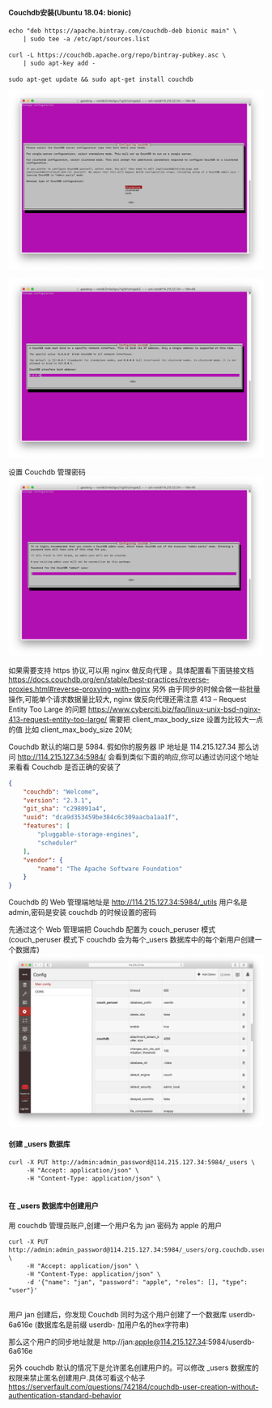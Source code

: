 #### Couchdb安装(Ubuntu 18.04: bionic)
```
echo "deb https://apache.bintray.com/couchdb-deb bionic main" \
    | sudo tee -a /etc/apt/sources.list
    
curl -L https://couchdb.apache.org/repo/bintray-pubkey.asc \
    | sudo apt-key add -

sudo apt-get update && sudo apt-get install couchdb
```

![](1.png)

![](2.png)

设置 Couchdb 管理密码
![](3.png)



如果需要支持 https 协议,可以用 nginx 做反向代理 。具体配置看下面链接文档
https://docs.couchdb.org/en/stable/best-practices/reverse-proxies.html#reverse-proxying-with-nginx
另外 由于同步的时候会做一些批量操作,可能单个请求数据量比较大, nginx 做反向代理还需注意 413 – Request Entity Too Large 的问题  https://www.cyberciti.biz/faq/linux-unix-bsd-nginx-413-request-entity-too-large/
需要把 client_max_body_size  设置为比较大一点的值 比如 client_max_body_size 20M;


Couchdb 默认的端口是 5984. 假如你的服务器 IP 地址是 114.215.127.34
那么访问 http://114.215.127.34:5984/ 会看到类似下面的响应,你可以通过访问这个地址来看看 Couchdb 是否正确的安装了

```json
{
    "couchdb": "Welcome",
    "version": "2.3.1",
    "git_sha": "c298091a4",
    "uuid": "dca9d353459be384c6c309aacba1aa1f",
    "features": [
        "pluggable-storage-engines",
        "scheduler"
    ],
    "vendor": {
        "name": "The Apache Software Foundation"
    }
}

```



Couchdb 的 Web 管理端地址是 http://114.215.127.34:5984/_utils  用户名是 admin,密码是安装 couchdb 的时候设置的密码

先通过这个 Web 管理端把 Couchdb 配置为 couch_peruser 模式 (couch_peruser 模式下 couchdb 会为每个_users 数据库中的每个新用户创建一个数据库) 
![](6.png)


#### 创建 _users 数据库

```
curl -X PUT http://admin:admin_password@114.215.127.34:5984/_users \
     -H "Accept: application/json" \
     -H "Content-Type: application/json" \
     
```

#### 在 _users 数据库中创建用户

用 couchdb 管理员账户,创建一个用户名为 jan 密码为 apple 的用户
```
curl -X PUT http://admin:admin_password@114.215.127.34:5984/_users/org.couchdb.user:jan \
     -H "Accept: application/json" \
     -H "Content-Type: application/json" \
     -d '{"name": "jan", "password": "apple", "roles": [], "type": "user"}'
     
```

用户 jan 创建后，你发现 Couchdb 同时为这个用户创建了一个数据库 userdb-6a616e (数据库名是前缀 userdb-  加用户名的hex字符串)

那么这个用户的同步地址就是  http://jan:apple@114.215.127.34:5984/userdb-6a616e

另外 couchdb 默认的情况下是允许匿名创建用户的。可以修改 _users 数据库的权限来禁止匿名创建用户.具体可看这个帖子 https://serverfault.com/questions/742184/couchdb-user-creation-without-authentication-standard-behavior


